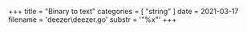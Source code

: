 +++
title = "Binary to text"
categories = [ "string" ]
date = 2021-03-17
filename = 'deezer\deezer.go'
substr = '"%x"'
+++
